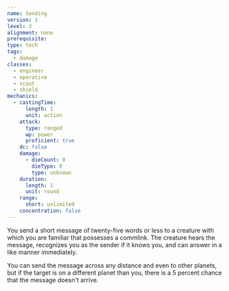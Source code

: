 ```yaml
---
name: Sending
version: 1
level: 3
alignment: none
prerequisite: 
type: tech
tags:
  - damage
classes:
  - engineer
  - operative
  - scout
  - shield
mechanics:
  - castingTime:
      length: 1
      unit: action
    attack:
      type: ranged
      wp: power
      proficient: true
    dc: false
    damage:
      - dieCount: 0
        dieType: 0
        type: unknown
    duration:
      length: 1
      unit: round
    range:
      short: unlimited
    concentration: false
---
```

You send a short message of twenty-five words or less to a creature with which you are familiar that possesses a commlink. The creature hears the message, recognizes you as the sender if it knows you, and can answer in a like manner immediately. 

You can send the message across any distance and even to other planets, but if the target is on a different planet than you, there is a 5 percent chance that the message doesn't arrive.
    